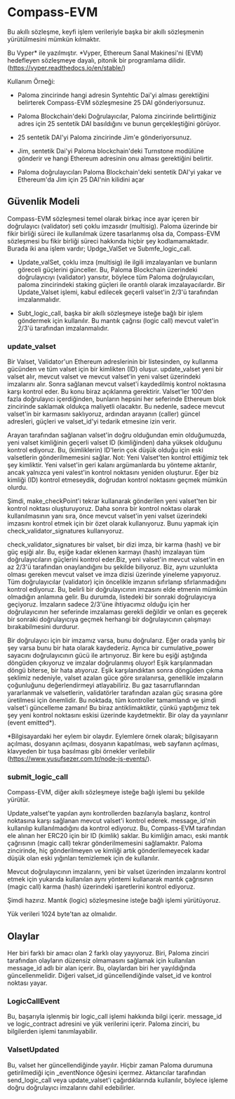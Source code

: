 # Compass-EVM

Bu akıllı sözleşme, keyfi işlem verileriyle başka bir akıllı sözleşmenin yürütülmesini mümkün kılmaktır.

Bu Vyper* ile yazılmıştır.
*Vyper, Ethereum Sanal Makinesi'ni (EVM) hedefleyen sözleşmeye dayalı, pitonik bir programlama dilidir. (https://vyper.readthedocs.io/en/stable/)

Kullanım Örneği:

* Paloma zincirinde hangi adresin Syntehtic Dai'yi alması gerektiğini belirterek Compass-EVM sözleşmesine 25 DAI gönderiyorsunuz.

* Paloma Blockchain'deki Doğrulayıcılar, Paloma zincirinde belirttiğiniz adres için 25 sentetik DAI basıldığını ve bunun gerçekleştiğini görüyor.

* 25 sentetik DAI'yi Paloma zincirinde Jim'e gönderiyorsunuz.

* Jim, sentetik Dai'yi Paloma blockchain'deki Turnstone modülüne gönderir ve hangi Ethereum adresinin onu alması gerektiğini belirtir.

* Paloma doğrulayıcıları Paloma Blockchain'deki sentetik DAI'yi yakar ve Ethereum'da Jim için 25 DAI'nin kilidini açar


## Güvenlik Modeli

Compass-EVM sözleşmesi temel olarak birkaç ince ayar içeren bir doğrulayıcı (validator) seti çoklu imzasıdır (multisig). Paloma üzerinde bir fikir birliği süreci ile kullanılmak üzere tasarlanmış olsa da, Compass-EVM sözleşmesi bu fikir birliği süreci hakkında hiçbir şey kodlamamaktadır. Burada iki ana işlem vardır; Updge_ValSet ve Submfe_logic_call.

* Update_valSet, çoklu imza (multisig) ile ilgili imzalayanları ve bunların göreceli güçlerini günceller. Bu, Paloma Blockchain üzerindeki doğrulayıcıyı (validator) yansıtır, böylece tüm Paloma doğrulayıcıları, paloma zincirindeki staking güçleri ile orantılı olarak imzalayacılardır. Bir Update_Valset işlemi, kabul edilecek geçerli valset'in 2/3'ü tarafından imzalanmalıdır.

* Subt_logic_call, başka bir akıllı sözleşmeye isteğe bağlı bir işlem göndermek için kullanılır. Bu mantık çağrısı (logic call) mevcut valet'in 2/3'ü tarafından imzalanmalıdır.

### update_valset

Bir Valset, Validator'un Ethereum adreslerinin bir listesinden, oy kullanma gücünden ve tüm valset için bir kimlikten (ID) oluşur. update_valset yeni bir valset alır, mevcut valset ve mevcut valset'in yeni valset üzerindeki imzalarını alır. Sonra sağlanan mevcut valset'i kaydedilmiş kontrol noktasına karşı kontrol eder. Bu konu biraz açıklanma gerektirir. Valset'ler 100'den fazla doğrulayıcı içerdiğinden, bunların hepsini her seferinde Ethereum blok zincirinde saklamak oldukça maliyetli olacaktır. Bu nedenle, sadece mevcut valset'in bir karmasını saklıyoruz, ardından arayanın (caller) güncel adresleri, güçleri ve valset_id'yi tedarik etmesine izin verir.

Arayan tarafından sağlanan valset'in doğru olduğundan emin olduğumuzda, yeni valset kimliğinin geçerli valset ID (kimliğinden) daha yüksek olduğunu kontrol ediyoruz. Bu, (kimliklerin) ID'lerin çok düşük olduğu için eski valsetlerin gönderilmemesini sağlar. Not: Yeni Valset'ten kontrol ettiğimiz tek şey kimliktir. Yeni valset'in geri kalanı argümanlarda bu yönteme aktarılır, ancak yalnızca yeni valest'in kontrol noktasını yeniden oluşturur. Eğer biz kimliği (ID) kontrol etmeseydik, doğrudan kontrol noktasını geçmek mümkün olurdu.

Şimdi, make_checkPoint'i tekrar kullanarak gönderilen yeni valset'ten bir kontrol noktası oluşturuyoruz. Daha sonra bir kontrol noktası olarak kullanılmasının yanı sıra, önce mevcut valset'in yeni valset üzerindeki imzasını kontrol etmek için bir özet olarak kullanıyoruz. Bunu yapmak için check_validator_signatures kullanıyoruz.

check_validator_signatures bir valset, bir dizi imza, bir karma (hash) ve bir güç eşiği alır. Bu, eşiğe kadar eklenen karmayı (hash) imzalayan tüm doğrulayıcıların güçlerini kontrol eder.Biz, yeni valset'in mevcut valset'in en az 2/3'ü tarafından onaylandığını bu şekilde biliyoruz. Biz, aynı uzunlukta olması gereken mevcut valset ve imza dizisi üzerinde yineleme yapıyoruz. Tüm doğrulayıcılar (validator) için öncelikle imzanın sıfırlanıp sfırlanmadığını kontrol ediyoruz. Bu, belirli bir doğrulayıcının imzasını elde etmenin mümkün olmadığın anlamına gelir. Bu durumda, listedeki bir sonraki doğrulayıcıya geçiyoruz. İmzaların sadece 2/3'üne ihtiyacımız olduğu için her doğrulayıcının her seferinde imzalaması gerekli değildir ve onları es geçerek bir sonraki doğrulayıcıya geçmek herhangi bir doğrulayıcının çalışmayı bırakabilmesini durdurur.

Bir doğrulayıcı için bir imzamız varsa, bunu doğrularız. Eğer orada yanlış bir şey varsa bunu bir hata olarak kaydederiz. Ayrıca bir cumulative_power sayacını doğrulayıcının gücü ile artırıyoruz. Bir kere bu eşiği aştığında döngüden çıkıyoruz ve imzalar doğrulanmış oluyor! Eşik karşılanmadan döngü biterse, bir hata atıyoruz. Eşik karşılandıktan sonra döngüden çıkma şeklimiz nedeniyle, valset azalan güce göre sıralanırsa, genellikle imzaların çoğunluğunu değerlendirmeyi atlayabiliriz. Bu gaz tasarruflarından yararlanmak ve valsetlerin, validatörler tarafından azalan güç sırasına göre üretilmesi için önemlidir. Bu noktada, tüm kontroller tamamlandı ve şimdi valset'i güncelleme zamanı! Bu biraz antiklimaktiktir, çünkü yaptığımız tek şey yeni kontrol noktasını eskisi üzerinde kaydetmektir. Bir olay da yayınlanır (event emitted*).

*Bilgisayardaki her eylem bir olaydır. Eylemlere örnek olarak; bilgisayarın açılması, dosyanın açılması, dosyanın kapatılması, web sayfanın açılması, klavyeden bir tuşa basılması gibi örnekler verilebilir (https://www.yusufsezer.com.tr/node-js-events/).

### submit_logic_call

Compass-EVM, diğer akıllı sözleşmeye isteğe bağlı işlemi bu şekilde yürütür.

Update_valset'te yapılan aynı kontrollerden bazılarıyla başlarız, kontrol noktasına karşı sağlanan mevcut valset'i kontrol ederek. message_id'nin kullanılıp kullanılmadığını da kontrol ediyoruz. Bu, Compass-EVM tarafından ele alınan her ERC20 için bir ID (kimlik) saklar. Bu kimliğin amacı, eski mantık çağrısının (magic call) tekrar gönderilmemesini sağlamaktır. Paloma zincirinde, hiç gönderilmeyen ve kimliği artık gönderilemeyecek kadar düşük olan eski yığınları temizlemek için de kullanılır.

Mevcut doğrulayıcının imzalarını, yeni bir valset üzerinden imzalarını kontrol etmek için yukarıda kullanılan aynı yöntemi kullanarak mantık çağrısının (magic call) karma (hash) üzerindeki işaretlerini kontrol ediyoruz.

Şimdi hazırız. Mantık (logic) sözleşmesine isteğe bağlı işlemi yürütüyoruz.

Yük verileri 1024 byte'tan az olmalıdır.

## Olaylar

Her biri farklı bir amacı olan 2 farklı olay yayıyoruz. Biri, Paloma zinciri tarafından olayların düzensiz olmamasını sağlamak için kullanılan message_id adlı bir alan içerir. Bu, olaylardan biri her yayıldığında güncellenmelidir. Diğeri valset_id güncellendiğinde valset_id ve kontrol noktası yayar.

### LogicCallEvent

Bu, başarıyla işlenmiş bir logic_call işlemi hakkında bilgi içerir. message_id ve logic_contract adresini ve yük verilerini içerir. Paloma zinciri, bu bilgilerden işlemi tanımlayabilir.

### ValsetUpdated

Bu, valset her güncellendiğinde yayılır. Hiçbir zaman Paloma durumuna getirilmediği için _eventNonce öğesini içermez. Aktarıcılar tarafından send_logic_call veya update_valset'i çağırdıklarında kullanılır, böylece işleme doğru doğrulayıcı imzalarını dahil edebilirler.
